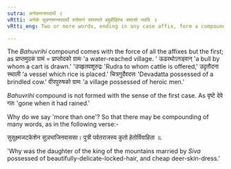 ```yaml
---
sutra: अनेकमन्यपदार्थे ॥
vRtti: अनेकं सुबन्तमन्यपदार्थे वर्त्तमानं समस्यते बहुव्रीहिश्च समासो भवति ॥
vRtti_eng: Two or more words, ending in any case affix, form a compound, denoting another new thing, not connoted by those words individually; and the compound is called Bahuvrihi.

---
```

The _Bahuvrihi_ compound comes with the force of all the affixes but the first; as प्राप्तमुदकं ग्रामं = प्राप्तोदको ग्रामः 'a water-reached village. ' ऊढरथोऽनड्वान्  'a bull by whom a cart is drawn.'  'उपहृतपशूरुद्रः 'Rudra to whom cattle is offered,' उदृतौदना स्थाली 'a vessel which rice is placed.' चित्रगुर्देवदत्तः 'Devadatta possessed of a brindled cow.' वीरपुरुषको ग्रामः 'a village possessed of heroic men.'

_Bahuvrihi_ compound is not formed with the sense of the first case. As वृष्टे देवे गतः 'gone when it had rained.'

Why do we say 'more than one'? So that there may be compounding of many words, as in the following verse:-

सुसूक्ष्मजटकेशेन सुञभाजिनवाससा। पुत्री पर्वतराजस्य कुतो हेतोर्विवाहिता ॥.

'Why was the daughter of the king of the mountains married by _Siva_ possessed of beautifully-delicate-locked-hair, and cheap deer-skin-dress.'